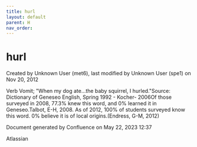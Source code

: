 ```yaml
---
title: hurl
layout: default
parent: H
nav_order:
---
```


# hurl

Created by  Unknown User (met6), last modified by  Unknown User (spe1) on Nov 20, 2012

Verb Vomit; &quot;When my dog ate...the baby squirrel, I hurled.&quot;Source: Dictionary of Geneseo English, Spring 1992 - Kocher- 2006Of those surveyed in 2008, 77.3% knew this word, and 0% learned it in Geneseo.Talbot, E-H, 2008. As of 2012, 100% of students surveyed know this word. 0% believe it is of local origins.(Endress, G-M, 2012)

Document generated by Confluence on May 22, 2023 12:37

Atlassian
